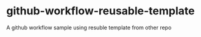 # github-workflow-reusable-template
A github workflow sample using resuble template from other repo
